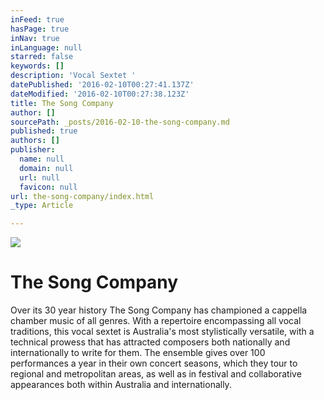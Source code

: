 ```yaml
---
inFeed: true
hasPage: true
inNav: true
inLanguage: null
starred: false
keywords: []
description: 'Vocal Sextet '
datePublished: '2016-02-10T00:27:41.137Z'
dateModified: '2016-02-10T00:27:38.123Z'
title: The Song Company
author: []
sourcePath: _posts/2016-02-10-the-song-company.md
published: true
authors: []
publisher:
  name: null
  domain: null
  url: null
  favicon: null
url: the-song-company/index.html
_type: Article

---
```

![](https://the-grid-user-content.s3-us-west-2.amazonaws.com/7ac2acb7-3ba4-4cd2-bf60-249016b02d35.jpg)

# The Song Company

Over its 30
year history The Song Company has championed a cappella chamber music of all
genres. With a repertoire encompassing all vocal traditions, this vocal sextet
is Australia's most stylistically versatile, with a technical prowess that has
attracted composers both nationally and internationally to write for them. The
ensemble gives over 100 performances a year in their own concert seasons, which
they tour to regional and metropolitan areas, as well as in festival and
collaborative appearances both within Australia and internationally.